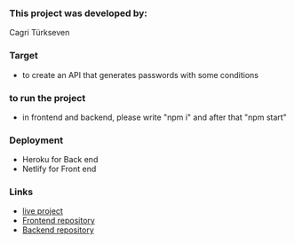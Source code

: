 ### This project was developed by: 
 Cagri Türkseven
 
### Target
- to create an API that generates passwords with some conditions

### to run the project
  - in frontend and backend, please write "npm i" and after that "npm start"

### Deployment 
 - Heroku for Back end
 - Netlify for Front end

### Links
 - [live project](https://my-password-generator.netlify.app/)
 - [Frontend repository](https://github.com/CagriT/password-generator-challenge-frontend)
 - [Backend repository](https://github.com/CagriT/password-generator-challenge-backend)
